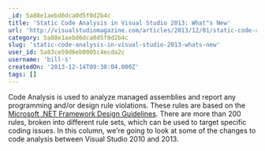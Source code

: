 ```yaml
---
_id: 5a88e1aebd6dca0d5f0d2b4c
title: 'Static Code Analysis in Visual Studio 2013: What"s New'
url: 'http://visualstudiomagazine.com/articles/2013/12/01/static-code-analysis-in-vs-2013.aspx'
category: 5a88e1aebd6dca0d5f0d2b4c
slug: 'static-code-analysis-in-visual-studio-2013-whats-new'
user_id: 5a83ce59d6eb0005c4ecda2c
username: 'bill-s'
createdOn: '2013-12-14T09:30:04.000Z'
tags: []
---
```


Code Analysis is used to analyze managed assemblies and report any programming and/or design rule violations. These rules are based on the <a href="http://msdn.microsoft.com/en-us/library/ms229042(v=vs.110).aspx" target="_blank">Microsoft .NET Framework Design Guidelines</a>. There are more than 200 rules, broken into different rule sets, which can be used to target specific coding issues. In this column, we're going to look at some of the changes to code analysis between Visual Studio 2010 and 2013.
